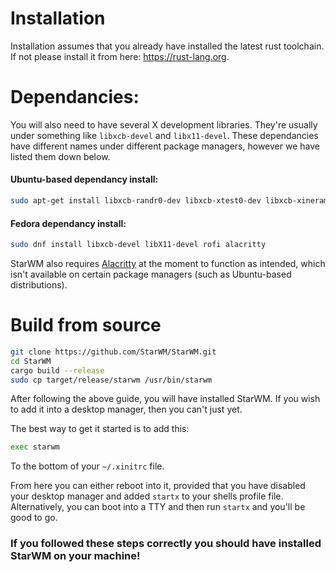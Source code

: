 # Installation

Installation assumes that you already have installed the latest rust toolchain. If not please install it from here: https://rust-lang.org. 

# Dependancies:
You will also need to have several X development libraries. They're usually under something like `libxcb-devel` and `libx11-devel`. These dependancies have different names under different package managers, however we have listed them down below.

#### Ubuntu-based dependancy install:
```sh
sudo apt-get install libxcb-randr0-dev libxcb-xtest0-dev libxcb-xinerama0-dev libxcb-shape0-dev libxcb-xkb-dev libx11-dev rofi
```

#### Fedora dependancy install:
```sh
sudo dnf install libxcb-devel libX11-devel rofi alacritty
```

StarWM also requires [Alacritty](https://github.com/alacritty/alacritty/blob/master/INSTALL.md#debianubuntu) at the moment to function as intended, which isn't available on certain package managers (such as Ubuntu-based distributions).

# Build from source

```sh
git clone https://github.com/StarWM/StarWM.git
cd StarWM
cargo build --release
sudo cp target/release/starwm /usr/bin/starwm
```

After following the above guide, you will have installed StarWM.
If you wish to add it into a desktop manager, then you can't just yet.

The best way to get it started is to add this:

```sh
exec starwm
```

To the bottom of your `~/.xinitrc` file.

From here you can either reboot into it, provided that you have disabled your desktop manager and added `startx` to your shells profile file.
Alternatively, you can boot into a TTY and then run `startx` and you'll be good to go.

### If you followed these steps correctly you should have installed StarWM on your machine!
